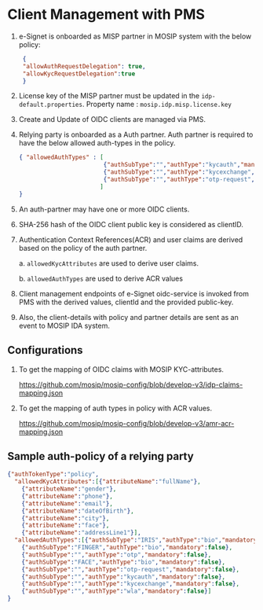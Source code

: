 # Client Management with PMS


1. e-Signet is onboarded as MISP partner in MOSIP system with the below policy:

   ```json lines
    {
    "allowAuthRequestDelegation": true,
    "allowKycRequestDelegation":true
    }
    ```
2. License key of the MISP partner must be updated in the `idp-default.properties`. Property name : `mosip.idp.misp.license.key`
3. Create and Update of OIDC clients are managed via PMS.
4. Relying party is onboarded as a Auth partner. Auth partner is required to have the below allowed auth-types in the policy.

   ```json lines
   { "allowedAuthTypes" : [
                           {"authSubType":"","authType":"kycauth","mandatory":false},
                           {"authSubType":"","authType":"kycexchange","mandatory":false},
                           {"authSubType":"","authType":"otp-request","mandatory":false},
                          ]
   }
    ```      
5. An auth-partner may have one or more OIDC clients.
6. SHA-256 hash of the OIDC client public key is considered as clientID.
7. Authentication Context References(ACR) and user claims are derived based on the policy of the auth partner.

   a. `allowedKycAttributes` are used to derive user claims.

   b. `allowedAuthTypes` are used to derive ACR values

8. Client management endpoints of e-Signet oidc-service is invoked from PMS with the derived values, clientId and the provided public-key.
9. Also, the client-details with policy and partner details are sent as an event to MOSIP IDA system.

## Configurations

1. To get the mapping of OIDC claims with MOSIP KYC-attributes.

   https://github.com/mosip/mosip-config/blob/develop-v3/idp-claims-mapping.json

2. To get the mapping of auth types in policy with ACR values.

   https://github.com/mosip/mosip-config/blob/develop-v3/amr-acr-mapping.json

## Sample auth-policy of a relying party

```json lines
{"authTokenType":"policy",
  "allowedKycAttributes":[{"attributeName":"fullName"},
    {"attributeName":"gender"},
    {"attributeName":"phone"},
    {"attributeName":"email"},
    {"attributeName":"dateOfBirth"},
    {"attributeName":"city"},
    {"attributeName":"face"},
    {"attributeName":"addressLine1"}],
  "allowedAuthTypes":[{"authSubType":"IRIS","authType":"bio","mandatory":false},
    {"authSubType":"FINGER","authType":"bio","mandatory":false},
    {"authSubType":"","authType":"otp","mandatory":false},
    {"authSubType":"FACE","authType":"bio","mandatory":false},
    {"authSubType":"","authType":"otp-request","mandatory":false},
    {"authSubType":"","authType":"kycauth","mandatory":false},
    {"authSubType":"","authType":"kycexchange","mandatory":false},
    {"authSubType":"","authType":"wla","mandatory":false}]
}
```
